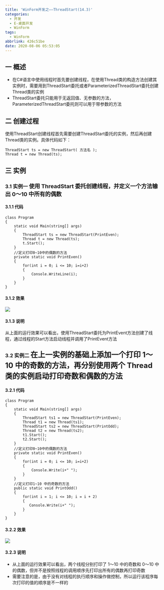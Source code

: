 ```yaml
---
title: 'WinForm开发之——ThreadStart(14.3)'
categories:
  - 开发
  - E-桌面开发
  - WinForm
tags:
  - WinForm
abbrlink: 426c51be
date: 2020-08-06 05:53:05
---
```

## 一 概述

* 在C#语言中使用线程时首先要创建线程，在使用Thread类的构造方法创建其实例时，需要用到ThreadStart委托或者ParameterizedThreadStart委托创建Thread类的实例
* ThreadStart委托只能用于无返回值、无参数的方法，ParameterizedThreadStart委托则可以用于带参数的方法

<!--more-->

## 二 创建过程

使用ThreadStart创建线程首先需要创建ThreadStart委托的实例，然后再创建Thread类的实例。具体代码如下：

```
ThreadStart ts = new ThreadStart( 方法名 );
Thread t = new Thread(ts);
```

## 三 实例

### 3.1 实例一 <font size=4> 使用 ThreadStart 委托创建线程，并定义一个方法输出 0〜10 中所有的偶数 </font>

#### 3.1.1 代码

```
class Program
{
    static void Main(string[] args)
    {
        ThreadStart ts = new ThreadStart(PrintEven);
        Thread t = new Thread(ts);
        t.Start();
    }
    //定义打印0~10中的偶数的方法
    private static void PrintEven()
    {
        for(int i = 0; i <= 10; i=i+2)
        {
            Console.WriteLine(i);
        }
    }
}
```
#### 3.1.2 效果
![][1]
#### 3.1.3 说明

从上面的运行效果可以看出，使用ThreadStart委托为PrintEvent方法创建了线程，通过线程的Start方法启动线程并调用了PrintEvent方法

### 3.2 实例二 <font size=5> 在上一实例的基础上添加一个打印 1〜10 中的奇数的方法，再分别使用两个 Thread 类的实例启动打印奇数和偶数的方法 </font>

#### 3.2.1 代码

```
class Program
{
    static void Main(string[] args)
    {
        ThreadStart ts1 = new ThreadStart(PrintEven);
        Thread t1 = new Thread(ts1);
        ThreadStart ts2 = new ThreadStart(PrintOdd);
        Thread t2 = new Thread(ts2);
        t1.Start();
        t2.Start();
    }
    //定义打印0~10中的偶数的方法
    private static void PrintEven()
    {
        for(int i = 0; i <= 10; i=i+2)
        {
            Console.Write(i+" ");
        }
    }
    //定义打印1~10 中的奇数的方法
    public static void PrintOdd()
    {
        for(int i = 1; i <= 10; i = i + 2)
        {
           Console.Write(i+" ");
        }
    }
}
```

#### 3.2.2 效果
![][2]

#### 3.2.3 说明

*  从上面的运行效果可以看出，两个线程分别打印了 1〜10 中的奇数和 0〜10 中的偶数，但并不是按照线程的调用顺序先打印出所有的偶数再打印奇数 
*  需要注意的是，由于没有对线程的执行顺序和操作做控制，所以运行该程序每次打印的值的顺序是不一样的 




[1]:https://cdn.jsdelivr.net/gh/PGzxc/CDN/blog-image/csharp-thread-start-evenum.png
[2]:https://cdn.jsdelivr.net/gh/PGzxc/CDN/blog-image/csharp-thread-print-eveandodd.png